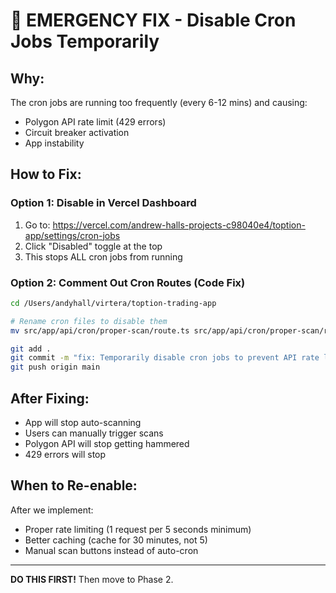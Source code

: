 # 🚨 EMERGENCY FIX - Disable Cron Jobs Temporarily

## Why:
The cron jobs are running too frequently (every 6-12 mins) and causing:
- Polygon API rate limit (429 errors)
- Circuit breaker activation
- App instability

## How to Fix:

### Option 1: Disable in Vercel Dashboard
1. Go to: https://vercel.com/andrew-halls-projects-c98040e4/toption-app/settings/cron-jobs
2. Click "Disabled" toggle at the top
3. This stops ALL cron jobs from running

### Option 2: Comment Out Cron Routes (Code Fix)
```bash
cd /Users/andyhall/virtera/toption-trading-app

# Rename cron files to disable them
mv src/app/api/cron/proper-scan/route.ts src/app/api/cron/proper-scan/route.ts.disabled

git add .
git commit -m "fix: Temporarily disable cron jobs to prevent API rate limiting"
git push origin main
```

## After Fixing:
- App will stop auto-scanning
- Users can manually trigger scans
- Polygon API will stop getting hammered
- 429 errors will stop

## When to Re-enable:
After we implement:
- Proper rate limiting (1 request per 5 seconds minimum)
- Better caching (cache for 30 minutes, not 5)
- Manual scan buttons instead of auto-cron

---

**DO THIS FIRST!** Then move to Phase 2.
